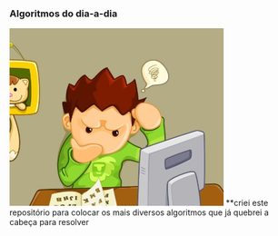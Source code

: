 ### Algoritmos do dia-a-dia
![cabeça quente](https://raw.githubusercontent.com/ricardovicentini/Algoritmos/master/cabeca-quente.png)
**criei este repositório para colocar os mais diversos algoritmos que já quebrei a cabeça para resolver